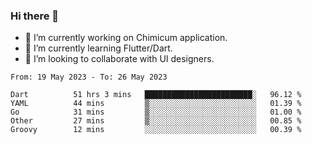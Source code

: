 ### Hi there 👋

<!--
**devcat37/devcat37** is a ✨ _special_ ✨ repository because its `README.md` (this file) appears on your GitHub profile.-->


- 🔭 I’m currently working on Chimicum application.
- 🌱 I’m currently learning Flutter/Dart.
- 👯 I’m looking to collaborate with UI designers.
<!-- - 🤔 I’m looking for help with ... -->

<!--START_SECTION:waka-->

```text
From: 19 May 2023 - To: 26 May 2023

Dart          51 hrs 3 mins   ████████████████████████░   96.12 %
YAML          44 mins         ▒░░░░░░░░░░░░░░░░░░░░░░░░   01.39 %
Go            31 mins         ▒░░░░░░░░░░░░░░░░░░░░░░░░   01.00 %
Other         27 mins         ▒░░░░░░░░░░░░░░░░░░░░░░░░   00.85 %
Groovy        12 mins         ░░░░░░░░░░░░░░░░░░░░░░░░░   00.39 %
```

<!--END_SECTION:waka-->
